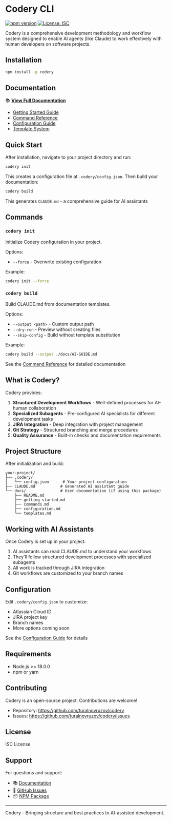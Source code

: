 # Codery CLI

[![npm version](https://img.shields.io/npm/v/codery.svg)](https://www.npmjs.com/package/codery)
[![License: ISC](https://img.shields.io/badge/License-ISC-blue.svg)](https://opensource.org/licenses/ISC)

Codery is a comprehensive development methodology and workflow system designed to enable AI agents (like Claude) to work effectively with human developers on software projects.

## Installation

```bash
npm install -g codery
```

## Documentation

📚 **[View Full Documentation](./docs/README.md)**

- [Getting Started Guide](./docs/getting-started.md)
- [Command Reference](./docs/commands.md)
- [Configuration Guide](./docs/configuration.md)
- [Template System](./docs/templates.md)

## Quick Start

After installation, navigate to your project directory and run:

```bash
codery init
```

This creates a configuration file at `.codery/config.json`. Then build your documentation:

```bash
codery build
```

This generates `CLAUDE.md` - a comprehensive guide for AI assistants

## Commands

### `codery init`

Initialize Codery configuration in your project.

Options:
- `--force` - Overwrite existing configuration

Example:
```bash
codery init --force
```

### `codery build`

Build CLAUDE.md from documentation templates.

Options:
- `--output <path>` - Custom output path
- `--dry-run` - Preview without creating files
- `--skip-config` - Build without template substitution

Example:
```bash
codery build --output ./docs/AI-GUIDE.md
```

See the [Command Reference](./docs/commands.md) for detailed documentation

## What is Codery?

Codery provides:

1. **Structured Development Workflows** - Well-defined processes for AI-human collaboration
2. **Specialized Subagents** - Pre-configured AI specialists for different development tasks
3. **JIRA Integration** - Deep integration with project management
4. **Git Strategy** - Structured branching and merge procedures
5. **Quality Assurance** - Built-in checks and documentation requirements

## Project Structure

After initialization and build:

```
your-project/
├── .codery/
│   └── config.json      # Your project configuration
├── CLAUDE.md           # Generated AI assistant guide
└── docs/               # User documentation (if using this package)
    ├── README.md
    ├── getting-started.md
    ├── commands.md
    ├── configuration.md
    └── templates.md
```

## Working with AI Assistants

Once Codery is set up in your project:

1. AI assistants can read CLAUDE.md to understand your workflows
2. They'll follow structured development processes with specialized subagents
3. All work is tracked through JIRA integration
4. Git workflows are customized to your branch names

## Configuration

Edit `.codery/config.json` to customize:
- Atlassian Cloud ID
- JIRA project key
- Branch names
- More options coming soon

See the [Configuration Guide](./docs/configuration.md) for details

## Requirements

- Node.js >= 18.0.0
- npm or yarn

## Contributing

Codery is an open-source project. Contributions are welcome!

- Repository: https://github.com/turalnovruzov/codery
- Issues: https://github.com/turalnovruzov/codery/issues

## License

ISC License

## Support

For questions and support:
- 📚 [Documentation](./docs/README.md)
- 🐛 [GitHub Issues](https://github.com/turalnovruzov/codery/issues)
- 📦 [NPM Package](https://www.npmjs.com/package/codery)

---

Codery - Bringing structure and best practices to AI-assisted development.